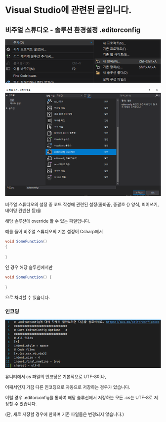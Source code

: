 # Visual Studio에 관련된 글입니다.

## 비주얼 스튜디오 - 솔루션 환경설정 .editorconfig

![](https://github.com/KorStrix/Unity_DevelopmentDocs/blob/master/VisualStudio/Images_ForGithub/%EC%83%88%ED%95%AD%EB%AA%A9.png?raw=true)

![](https://github.com/KorStrix/Unity_DevelopmentDocs/blob/master/VisualStudio/Images_ForGithub/%EC%83%88%ED%95%AD%EB%AA%A9%20%EC%B6%94%EA%B0%80%EC%9C%88%EB%8F%84%EC%9A%B0.png?raw=true)

비주얼 스튜디오의 설정 중 코드 작성에 관련된 설정(줄바꿈, 중괄호 {} 양식, 띄어쓰기, 네이밍 컨벤션 등)을

해당 솔루션에 override 할 수 있는 파일입니다.

예를 들어 비주얼 스튜디오의 기본 설정이 Csharp에서

```csharp
void SomeFunction()
{

}
```

인 경우 해당 솔루션에서만

```csharp
void SomeFunction() {

}
```

으로 처리할 수 있습니다.



### 인코딩

![](https://github.com/KorStrix/Unity_DevelopmentDocs/blob/master/VisualStudio/Images_ForGithub/EditorConfig.png?raw=true)

유니티에서 cs 파일의 인코딩은 기본적으로 UTF-8이나,

어째서인지 가끔 다른 인코딩으로 자동으로 저장하는 경우가 있습니다.

이럴 경우 .editorconfig를 통하여 해당 솔루션에서 저장하는 모든 .cs는 UTF-8로 저장할 수 있습니다.

(단, 새로 저장할 경우에 한하며 기존 파일들은 변경되지 않습니다.)


